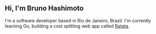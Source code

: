 ## Hi, I'm Bruno Hashimoto
I'm a software developer based in Rio de Janeiro, Brazil. I'm  currently learning Go, building a cost splitting web app called [Ratata](https://github.com/bhashimoto/ratata).

<!--
**bhashimoto/bhashimoto** is a ✨ _special_ ✨ repository because its `README.md` (this file) appears on your GitHub profile.

Here are some ideas to get you started:

- 🔭 I’m currently working on ...
- 🌱 I’m currently learning ...
- 👯 I’m looking to collaborate on ...
- 🤔 I’m looking for help with ...
- 💬 Ask me about ...
- 📫 How to reach me: ...
- 😄 Pronouns: ...
- ⚡ Fun fact: ...
-->
